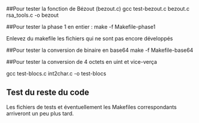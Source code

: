  ##Pour tester la fonction de Bézout (bezout.c)
 gcc test-bezout.c bezout.c rsa_tools.c -o bezout

 ##Pour tester la phase 1 en entier :
 make -f Makefile-phase1

 Enlevez du makefile les fichiers qui ne sont pas encore développés

##Pour tester la conversion de binaire en base64
make -f Makefile-base64

##Pour tester la conversion de 4 octets en uint et vice-verça

gcc test-blocs.c int2char.c -o test-blocs 

## Test du reste du code
Les fichiers de tests et éventuellement les Makefiles correspondants arriveront un peu plus tard. 